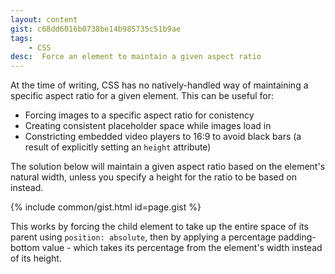 ```yaml
---
layout: content
gist: c68dd6016b0738be14b985735c51b9ae
tags:
    - CSS
desc:  Force an element to maintain a given aspect ratio
---
```


At the time of writing, CSS has no natively-handled way of maintaining a specific aspect ratio for a given element. This can be useful for:
* Forcing images to a specific aspect ratio for conistency
* Creating consistent placeholder space while images load in
* Constricting embedded video players to 16:9 to avoid black bars (a result of explicitly setting an `height` attribute)

The solution below will maintain a given aspect ratio based on the element's natural width, unless you specify a height for the ratio to be based on instead.

{% include common/gist.html id=page.gist %}

This works by forcing the child element to take up the entire space of its parent using `position: absolute`, then by applying a percentage padding-bottom value - which takes its percentage from the element's width instead of its height.
